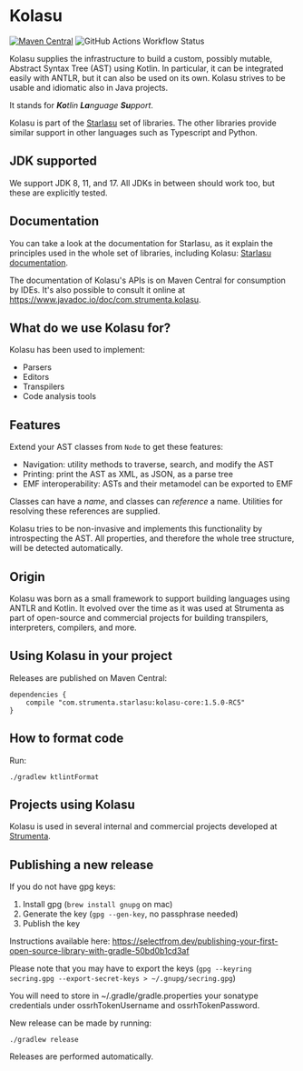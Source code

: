 # Kolasu

[![Maven Central](https://maven-badges.herokuapp.com/maven-central/com.strumenta.kolasu/kolasu-core/badge.svg?gav=true)](https://maven-badges.herokuapp.com/maven-central/com.strumenta.kolasu/kolasu-core?gav=true)
![GitHub Actions Workflow Status](https://img.shields.io/github/actions/workflow/status/Strumenta/kolasu/check.yml)

<!-- 
Hiding these badges as they appear broken when they are not!
[![javadoc](https://javadoc.io/badge2/com.strumenta.kolasu/kolasu-core/javadoc.svg)](https://javadoc.io/doc/com.strumenta.kolasu/kolasu-core)
 -->

Kolasu supplies the infrastructure to build a custom, possibly mutable, Abstract Syntax Tree (AST) using Kotlin.
In particular, it can be integrated easily with ANTLR, but it can also be used on its own.
Kolasu strives to be usable and idiomatic also in Java projects.

It stands for _**Ko**tlin_ _**La**nguage_ _**Su**pport_.

Kolasu is part of the [Starlasu](https://github.com/Strumenta/Starlasu) set of libraries. The other libraries provide 
similar support in other languages such as Typescript and Python.

## JDK supported

We support JDK 8, 11, and 17. All JDKs in between should work too, but these are explicitly tested.

## Documentation

You can take a look at the documentation for Starlasu, as it explain the principles used in the whole set of libraries, including Kolasu: [Starlasu documentation](https://github.com/Strumenta/Starlasu/tree/main/documentation).

The documentation of Kolasu's APIs is on Maven Central for consumption by IDEs. It's also possible to consult it online at https://www.javadoc.io/doc/com.strumenta.kolasu.

## What do we use Kolasu for?

Kolasu has been used to implement:
* Parsers
* Editors
* Transpilers
* Code analysis tools

## Features

Extend your AST classes from `Node` to get these features:
* Navigation: utility methods to traverse, search, and modify the AST
* Printing: print the AST as XML, as JSON, as a parse tree
* EMF interoperability: ASTs and their metamodel can be exported to EMF

Classes can have a *name*, and classes can *reference* a name.
Utilities for resolving these references are supplied.

Kolasu tries to be non-invasive and implements this functionality by introspecting the AST.
All properties, and therefore the whole tree structure, will be detected automatically. 

## Origin

Kolasu was born as a small framework to support building languages using ANTLR and Kotlin. It evolved over the time as 
it was used at Strumenta as part of open-source and commercial projects for building transpilers, interpreters, 
compilers, and more.

## Using Kolasu in your project

Releases are published on Maven Central: 

```
dependencies {
    compile "com.strumenta.starlasu:kolasu-core:1.5.0-RC5"
}
```

## How to format code

Run:

```
./gradlew ktlintFormat
```

## Projects using Kolasu

Kolasu is used in several internal and commercial projects developed at [Strumenta](https://strumenta.com).

## Publishing a new release

If you do not have gpg keys:

1. Install gpg (`brew install gnupg` on mac)
2. Generate the key (`gpg --gen-key`, no passphrase needed)
3. Publish the key

Instructions available here: https://selectfrom.dev/publishing-your-first-open-source-library-with-gradle-50bd0b1cd3af

Please note that you may have to export the keys (`gpg --keyring secring.gpg --export-secret-keys > ~/.gnupg/secring.gpg`)

You will need to store in ~/.gradle/gradle.properties your sonatype credentials under ossrhTokenUsername and ossrhTokenPassword.

New release can be made by running:

```
./gradlew release
```

Releases are performed automatically.